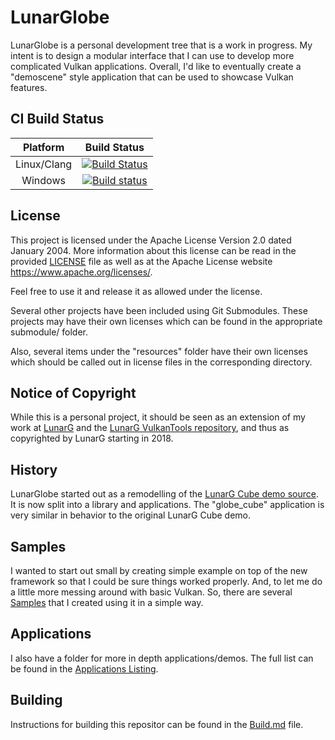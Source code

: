 # LunarGlobe

LunarGlobe is a personal development tree that is a work in progress.
My intent is to design a modular interface that I can use to develop
more complicated Vulkan applications.
Overall, I'd like to eventually create a "demoscene" style application
that can be used to showcase Vulkan features.


## CI Build Status
| Platform | Build Status |
|:--------:|:------------:|
| Linux/Clang | [![Build Status](https://travis-ci.com/MarkY-LunarG/LunarGlobe.svg?branch=master)](https://travis-ci.com/MarkY-LunarG/LunarGlobe) |
| Windows | [![Build status](https://ci.appveyor.com/api/projects/status/ifpbda8eb0e47764/branch/master?svg=true)](https://ci.appveyor.com/project/MarkY-LunarG/lunarglobe/branch/master) |

## License

This project is licensed under the Apache License Version 2.0 dated
January 2004.
More information about this license can be read in the provided
[LICENSE](LICENSE) file as well as at the Apache License
website https://www.apache.org/licenses/.

Feel free to use it and release it as allowed under the license.

Several other projects have been included using Git Submodules.
These projects may have their own licenses which can be found in
the appropriate submodule/<project> folder.

Also, several items under the "resources" folder have their own
licenses which should be called out in license files in the
corresponding directory.

## Notice of Copyright

While this is a personal project, it should be seen as an extension
of my work at [LunarG](https://www.lunarg.com) and the
[LunarG VulkanTools repository](https://github.com/KhronosGroup/Vulkan-Tools), and
thus as copyrighted by LunarG starting in 2018.


## History

LunarGlobe started out as a remodelling of the
[LunarG Cube demo source](https://github.com/KhronosGroup/Vulkan-Tools/tree/master/cube).
It is now split into a library and applications.  The "globe_cube"
application is very similar in behavior to the original LunarG Cube demo.

## Samples

I wanted to start out small by creating simple example on top of the new framework
so that I could be sure things worked properly.  And, to let me do a little more messing
around with basic Vulkan.  So, there are several [Samples](./samples/README.md) that
I created using it in a simple way.

## Applications

I also have a folder for more in depth applications/demos.  The full list can be found in the
[Applications Listing](./apps/README.md).

## Building

Instructions for building this repositor can be found in the [Build.md](./BUILD.md)
file.

